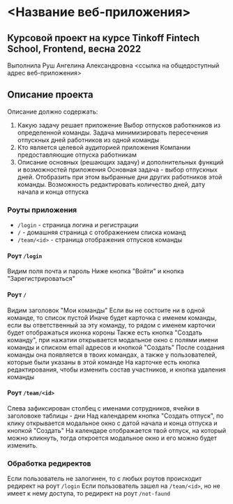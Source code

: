 # <Название веб-приложения>

## Курсовой проект на курсе Tinkoff Fintech School, Frontend, весна 2022
Выполнила Руш Ангелина Александровна 
<ссылка на общедоступный адрес веб-приложения>

## Описание проекта
Описание должно содержать:
1. Какую задачу решает приложение
Выбор отпусков работкников из определенной команды. Задача минимизировать пересечения отпускных дней работников из одной команды
2. Кто является целевой аудиторией приложения
Компании предоставляющие отпуска работникам
3. Описание основных (решающих задачу) и дополнительных функций и возможностей приложения
Основная задача - выбор отпускных дней. Отобразить при этом выбранные дни других работников этой команды. Возможность редактировать количество дней, дату начала и конца отпуска

### Роуты приложения
- `/login` - страница логина и регистрации
- `/` - домашняя страница с отображением списка команд
- `/team/<id>` -  страница отображения отпусков команды

#### Роут `/login`
Видим поля почта и пароль
Ниже кнопка "Войти" и кнопка "Зарегистрироваться"

#### Роут `/`
Видим заголовок "Мои команды" 
Если вы не состоите ни в одной команде, то список пустой
Иначе будет карточка с именем команды, если вы ответственный за эту команду, то рядом с именем карточки будет отображаться иконка короны
Также есть кнопка "Создать команду", при нажатии открывается модальное окно с полями имени команды и списком email адресов и кнопкой "Создать"
После создания команды она появляется в твоих командах, а также у пользователей, которые были указаны в этой команде
На карточке есть кнопка редактирования, чтобы изменить состав участников, и кнопка удаления команды

#### Роут `/team/<id>`
Слева зафиксирован столбец с именами сотрудников, ячейки в заголовоке таблицы - дни
Над календарем кнопка "Создать отпуск", по клику открывается модальное окно с датой начала и конца отпуска и кнопкой "Создать"
На календаре отображается твой отпуск, на который можно кликнуть, тогда откроется модальное окно и его можно будет изменить.

### Обработка редиректов
Если пользователь не залогинен, то с любых роутов происходит редирект на роут `/login`
Если пользователь зашел на `/team/<id>`, но не имеет к нему доступа, то редирект на роут `/not-faund`